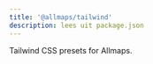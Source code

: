```yaml
---
title: '@allmaps/tailwind'
description: lees uit package.json
---
```


Tailwind CSS presets for Allmaps.
